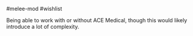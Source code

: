 #melee-mod #wishlist 

Being able to work with or without ACE Medical, though this would likely introduce a lot of complexity.
